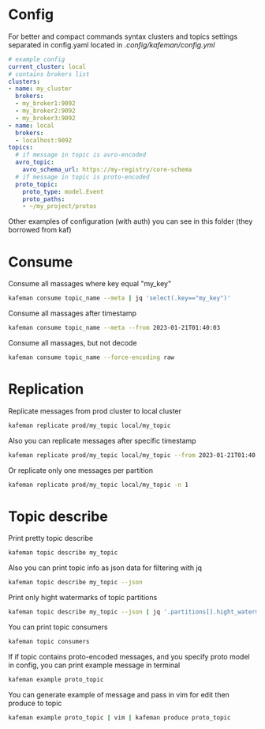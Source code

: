 # Config
For better and compact commands syntax clusters and topics settings separated in config.yaml
located in *.config/kafeman/config.yml*

```yaml
# example config
current_cluster: local
# contains brokers list
clusters:
- name: my_cluster
  brokers:
  - my_broker1:9092
  - my_broker2:9092
  - my_broker3:9092
- name: local
  brokers:
  - localhost:9092
topics:
  # if message in topic is avro-encoded 
  avro_topic:
    avro_schema_url: https://my-registry/core-schema
  # if message in topic is proto-encoded
  proto_topic:
    proto_type: model.Event
    proto_paths:
    - ~/my_project/protos
```

Other examples of configuration (with auth) you can see in this folder
(they borrowed from kaf)

# Consume
Consume all massages where key equal "my_key"
```sh
kafeman consume topic_name --meta | jq 'select(.key=="my_key")'
```
Consume all massages after timestamp
```sh
kafeman consume topic_name --meta --from 2023-01-21T01:40:03
```
Consume all massages, but not decode
```sh
kafeman consume topic_name --force-encoding raw
```

# Replication
Replicate messages from prod cluster to local cluster
```sh
kafeman replicate prod/my_topic local/my_topic
```

Also you can replicate messages after specific timestamp
```sh
kafeman replicate prod/my_topic local/my_topic --from 2023-01-21T01:40:03
```
Or replicate only one messages per partition
```sh
kafeman replicate prod/my_topic local/my_topic -n 1
```

# Topic describe

Print pretty topic describe 
```sh
kafeman topic describe my_topic
```
Also you can print topic info as json data for filtering with jq
```sh
kafeman topic describe my_topic --json
```

Print only hight watermarks of topic partitions

```sh
kafeman topic describe my_topic --json | jq '.partitions[].hight_watermark'
```
You can print topic consumers 
```sh
kafeman topic consumers

```

If if topic contains proto-encoded messages, and you specify proto model in config, you can print example message in terminal

```sh
kafeman example proto_topic
```

You can generate example of message and pass in vim for edit then produce to topic
```sh
kafeman example proto_topic | vim | kafeman produce proto_topic
```